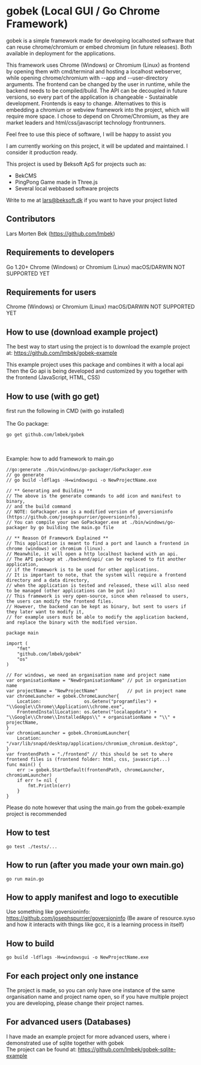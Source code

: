# gobek (Local GUI / Go Chrome Framework)

gobek is a simple framework made for developing localhosted software that can reuse chrome/chromium or embed chromium (in future releases). Both available in deployment for the applications.

This framework uses Chrome (Windows) or Chromium (Linux) as frontend by opening them with cmd/terminal and hosting a localhost webserver, while opening chrome/chromium with --app and --user-directory arguments. The frontend can be changed by the user in runtime, while the backend needs to be compiled/build. The API can be decoupled in future versions, so every part of the application is changeable - Sustainable development. Frontends is easy to change. Alternatives to this is embedding a chromium or webview framework into the project, which will require more space. I chose to depend on Chrome/Chromium, as they are market leaders and html/css/javascript technology frontrunners.

Feel free to use this piece of software, I will be happy to assist you

I am currently working on this project, it will be updated and maintained. I consider it production ready. 

This project is used by Beksoft ApS for projects such as:
* BekCMS
* PingPong Game made in Three.js
* Several local webbased software projects

Write to me at lars@beksoft.dk if you want to have your project listed

## Contributors
Lars Morten Bek (https://github.com/lmbek)

## Requirements to developers
Go 1.20+
Chrome (Windows) or Chromium (Linux)
macOS/DARWIN NOT SUPPORTED YET

## Requirements for users
Chrome (Windows) or Chromium (Linux)
macOS/DARWIN NOT SUPPORTED YET

## How to use (download example project)
The best way to start using the project is to download the example project at:
https://github.com/lmbek/gobek-example

This example project uses this package and combines it with a local api
Then the Go api is being developed and customized by you together with the frontend (JavaScript, HTML, CSS)

## How to use (with go get)
first run the following in CMD (with go installed) <br><br>
The Go package:

    go get github.com/lmbek/gobek
<br><br>
Example: how to add framework to main.go<br>
	
 	//go:generate ./bin/windows/go-packager/GoPackager.exe
	// go generate
	// go build -ldflags -H=windowsgui -o NewProjectName.exe
	
	// ** Generating and Building **
	// The above is the generate commands to add icon and manifest to binary,
	// and the build command
	// NOTE: GoPackager.exe is a modified version of goversioninfo (https://github.com/josephspurrier/goversioninfo).
	// You can compile your own GoPackager.exe at ./bin/windows/go-packager by go building the main.go file
	
	// ** Reason Of Framework Explained **
	// This application is meant to find a port and launch a frontend in chrome (windows) or chromium (linux).
	// Meanwhile, it will open a http localhost backend with an api.
	// The API package at ./backend/api/ can be replaced to fit another application,
	// if the framework is to be used for other applications.
	// It is important to note, that the system will require a frontend directory and a data directory,
	// when the application is tested and released, these will also need to be managed (other applications can be put in)
	// This framework is very open-source, since when released to users, the users can modify the frontend files.
	// However, the backend can be kept as binary, but sent to users if they later want to modify it,
	// for example users must be able to modify the application backend, and replace the binary with the modified version.
	
	package main
	
	import (
		"fmt"
		"github.com/lmbek/gobek"
		"os"
	)
	
	// For windows, we need an organisation name and project name
	var organisationName = "NewOrganisationName" // put in organisation name
	var projectName = "NewProjectName"           // put in project name
	var chromeLauncher = gobek.ChromeLauncher{
		Location:                os.Getenv("programfiles") + "\\Google\\Chrome\\Application\\chrome.exe",
		FrontendInstallLocation: os.Getenv("localappdata") + "\\Google\\Chrome\\InstalledApps\\" + organisationName + "\\" + projectName,
	}
	var chromiumLauncher = gobek.ChromiumLauncher{
		Location: "/var/lib/snapd/desktop/applications/chromium_chromium.desktop",
	}
	var frontendPath = "./frontend" // this should be set to where frontend files is (frontend folder: html, css, javascript...)
	func main() {
		err := gobek.StartDefault(frontendPath, chromeLauncher, chromiumLauncher)
		if err != nil {
			fmt.Println(err)
		}
	}
Please do note however that using the main.go from the gobek-example project is recommended
## How to test
	go test ./tests/...

## How to run (after you made your own main.go)
    go run main.go

## How to apply manifest and logo to executible
Use something like goversioninfo: https://github.com/josephspurrier/goversioninfo
(Be aware of resource.syso and how it interacts with things like gcc, it is a learning process in itself)

## How to build
	go build -ldflags -H=windowsgui -o NewProjectName.exe

## For each project only one instance
The project is made, so you can only have one instance of the same organisation name and project name open, so if you have multiple project you are developing, please change their project names.

## For advanced users (Databases)
I have made an example project for more advanced users, where i demonstrated use of sqlite together with gobek <br>
The project can be found at: https://github.com/lmbek/gobek-sqlite-example